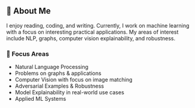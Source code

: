 ## 👋 About Me

I enjoy reading, coding, and writing. Currently, I work on machine learning with a focus on interesting practical applications. My areas of interest include NLP, graphs, computer vision explainability, and robustness.

### 📑 Focus Areas

* Natural Language Processing
* Problems on graphs & applications
* Computer Vision with focus on image matching
* Adversarial Examples & Robustness
* Model Explainability in real-world use cases
* Applied ML Systems

